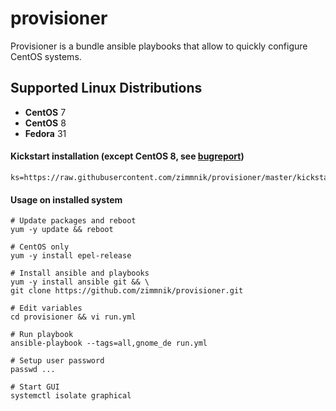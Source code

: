 # provisioner

Provisioner is a bundle ansible playbooks that allow to quickly configure CentOS systems.

Supported Linux Distributions
-----------------------------

-   **CentOS** 7
-   **CentOS** 8
-   **Fedora** 31

#### Kickstart installation (except CentOS 8, see [bugreport](https://bugzilla.redhat.com/show_bug.cgi?id=1712776))

    ks=https://raw.githubusercontent.com/zimmnik/provisioner/master/kickstart/custom.cfg
#### Usage on installed system

    # Update packages and reboot
    yum -y update && reboot

    # CentOS only 
    yum -y install epel-release

    # Install ansible and playbooks
    yum -y install ansible git && \
    git clone https://github.com/zimmnik/provisioner.git

    # Edit variables
    cd provisioner && vi run.yml

    # Run playbook
    ansible-playbook --tags=all,gnome_de run.yml
    
    # Setup user password
    passwd ...
    
    # Start GUI
    systemctl isolate graphical
